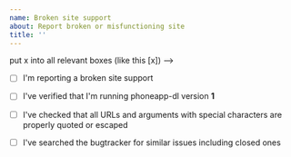 ```yaml
---
name: Broken site support
about: Report broken or misfunctioning site
title: ''
---
```

put x into all relevant boxes (like this [x])
-->

- [ ] I'm reporting a broken site support
- [ ] I've verified that I'm running phoneapp-dl version **1**

- [ ] I've checked that all URLs and arguments with special characters are properly quoted or escaped
- [ ] I've searched the bugtracker for similar issues including closed ones
